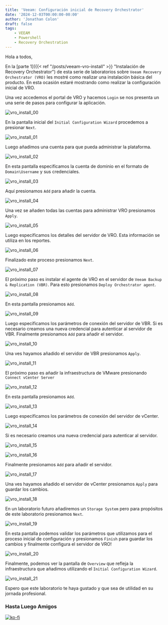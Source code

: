 ```yaml
---
title: 'Veeam: Configuración inicial de Recovery Orchestrator'
date: '2024-12-03T00:00:00-00:00'
author: 'Jonathan Colon'
draft: false
tags:
    - VEEAM
    - Powershell
    - Recovery Orchestration
---
```


Hola a todos,

En la [parte 1]({{< ref "/posts/veeam-vro-install" >}} "Instalación de Recovery Orchestrator") de esta serie de laboratorios sobre `Veeam Recovery Orchestrator (VRO)` les mostré como realizar una instalación básica del producto. En esta ocasión estaré mostrando como realizar la configuración inicial de VRO.

Una vez accedemos el portal de VRO y hacemos `Login` se nos presenta un una serie de pasos para configurar la aplicación.

![vro_install_00](/img/2024/vro_initial_config/vbo_initial_config_00.webp)

En la pantalla inicial del `Initial Configuration Wizard` procedemos a presionar `Next`.

![vro_install_01](/img/2024/vro_initial_config/vbo_initial_config_01.webp)

Luego añadimos una cuenta para que pueda administrar la plataforma.

![vro_install_02](/img/2024/vro_initial_config/vbo_initial_config_02.webp)

En esta pantalla especificamos la cuenta de dominio en el formato de `Domain\Username` y sus credenciales.

![vro_install_03](/img/2024/vro_initial_config/vbo_initial_config_03.webp)

Aquí presionamos `Add` para añadir la cuenta.

![vro_install_04](/img/2024/vro_initial_config/vbo_initial_config_04.webp)

Una vez se añaden todas las cuentas para administrar VRO presionamos `Apply`.

![vro_install_05](/img/2024/vro_initial_config/vbo_initial_config_05.webp)

Luego especificamos los detalles del servidor de VRO. Esta información se utiliza en los reportes.

![vro_install_06](/img/2024/vro_initial_config/vbo_initial_config_06.webp)

Finalizado este proceso presionamos `Next`.

![vro_install_07](/img/2024/vro_initial_config/vbo_initial_config_07.webp)

El próximo paso es instalar el agente de VRO en el servidor de `Veeam Backup & Replication (VBR)`. Para esto presionamos `Deploy Orchestrator agent`.

![vro_install_08](/img/2024/vro_initial_config/vbo_initial_config_08.webp)

En esta pantalla presionamos `Add`.

![vro_install_09](/img/2024/vro_initial_config/vbo_initial_config_09.webp)

Luego especificamos los parámetros de conexión del servidor de VBR. Si es necesario creamos una nueva credencial para autenticar al servidor de VBR. Finalmente presionamos `Add` para añadir el servidor.

![vro_install_10](/img/2024/vro_initial_config/vbo_initial_config_10.webp)

Una ves hayamos añadido el servidor de VBR presionamos `Apply`.

![vro_install_11](/img/2024/vro_initial_config/vbo_initial_config_11.webp)

El próximo paso es añadir la infraestructura de VMware presionando `Connect vCenter Server`

![vro_install_12](/img/2024/vro_initial_config/vbo_initial_config_12.webp)

En esta pantalla presionamos `Add`.

![vro_install_13](/img/2024/vro_initial_config/vbo_initial_config_13.webp)

Luego especificamos los parámetros de conexión del servidor de vCenter.

![vro_install_14](/img/2024/vro_initial_config/vbo_initial_config_14.webp)

Si es necesario creamos una nueva credencial para autenticar al servidor.

![vro_install_15](/img/2024/vro_initial_config/vbo_initial_config_15.webp)

![vro_install_16](/img/2024/vro_initial_config/vbo_initial_config_16.webp)

Finalmente presionamos `Add` para añadir el servidor.

![vro_install_17](/img/2024/vro_initial_config/vbo_initial_config_17.webp)

Una ves hayamos añadido el servidor de vCenter presionamos `Apply` para guardar los cambios.

![vro_install_18](/img/2024/vro_initial_config/vbo_initial_config_18.webp)

En un laboratorio futuro añadiremos un `Storage System` pero para propósitos de este laboratorio presionamos `Next`.

![vro_install_19](/img/2024/vro_initial_config/vbo_initial_config_19.webp)

En esta pantalla podemos validar los parámetros que utilizamos para el proceso inicial de configuración y presionamos `Finish` para guardar los cambios y finalmente configura el servidor de VRO!

![vro_install_20](/img/2024/vro_initial_config/vbo_initial_config_20.webp)

Finalmente, podemos ver la pantalla de `Overview` que refleja la infraestructura que añadimos utilizando el `Initial Configuration Wizard`.

![vro_install_21](/img/2024/vro_initial_config/vbo_initial_config_21.webp)

Espero que este laboratorio te haya gustado y que sea de utilidad en su jornada profesional.

### Hasta Luego Amigos

[![ko-fi](https://ko-fi.com/img/githubbutton_sm.svg)](https://ko-fi.com/F1F8DEV80)
